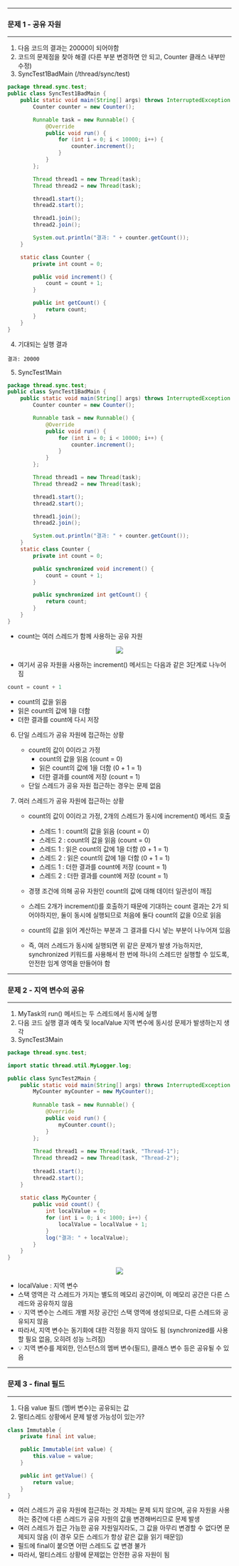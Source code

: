 -----
### 문제 1 - 공유 자원
-----
1. 다음 코드의 결과는 20000이 되어야함
2. 코드의 문제점을 찾아 해결 (다른 부분 변경하면 안 되고, Counter 클래스 내부만 수정)
3. SyncTest1BadMain (/thread/sync/test)
```java
package thread.sync.test;
public class SyncTest1BadMain {
    public static void main(String[] args) throws InterruptedException {
        Counter counter = new Counter();

        Runnable task = new Runnable() {
            @Override
            public void run() {
                for (int i = 0; i < 10000; i++) {
                    counter.increment();
                }
            }
        };

        Thread thread1 = new Thread(task);
        Thread thread2 = new Thread(task);

        thread1.start();
        thread2.start();

        thread1.join();
        thread2.join();

        System.out.println("결과: " + counter.getCount());
    }

    static class Counter {
        private int count = 0;

        public void increment() {
            count = count + 1;
        }

        public int getCount() {
            return count;
        }
    }
}
```

4. 기대되는 실행 결과
```
결과: 20000
```

5. SyncTest1Main
```java
package thread.sync.test;
public class SyncTest1BadMain {
    public static void main(String[] args) throws InterruptedException {
        Counter counter = new Counter();

        Runnable task = new Runnable() {
            @Override
            public void run() {
                for (int i = 0; i < 10000; i++) {
                    counter.increment();
                }
            }
        };

        Thread thread1 = new Thread(task);
        Thread thread2 = new Thread(task);

        thread1.start();
        thread2.start();

        thread1.join();
        thread2.join();

        System.out.println("결과: " + counter.getCount());
    }
    static class Counter {
        private int count = 0;

        public synchronized void increment() {
            count = count + 1;
        }

        public synchronized int getCount() {
            return count;
        }
    }
}
```

  - count는 여러 스레드가 함께 사용하는 공유 자원
<div align="center">
<img src="https://github.com/user-attachments/assets/645bc207-4843-40c2-bf1c-9003f7d1abba">
</div>

  - 여기서 공유 자원을 사용하는 increment() 메서드는 다음과 같은 3단계로 나누어짐
```java
count = count + 1
```
  - count의 값을 읽음
  - 읽은 count의 값에 1을 더함
  - 더한 결과를 count에 다시 저장

6. 단일 스레드가 공유 자원에 접근하는 상황
   - count의 값이 0이라고 가정
     + count의 값을 읽음 (count = 0)
     + 읽은 count의 값에 1을 더함 (0 + 1 = 1)
     + 더한 결과를 count에 저장 (count = 1)
   - 단일 스레드가 공유 자원 접근하는 경우는 문제 없음

7. 여러 스레드가 공유 자원에 접근하는 상황
   - count의 값이 0이라고 가정, 2개의 스레드가 동시에 increment() 메서드 호출
     + 스레드 1 : count의 값을 읽음 (count = 0)
     + 스레드 2 : count의 값을 읽음 (count = 0)
     + 스레드 1 : 읽은 count의 값에 1을 더함 (0 + 1 = 1)
     + 스레드 2 : 읽은 count의 값에 1을 더함 (0 + 1 = 1)
     + 스레드 1 : 더한 결과를 count에 저장 (count = 1)
     + 스레드 2 : 더한 결과를 count에 저장 (count = 1)

   - 경쟁 조건에 의해 공유 자원인 count의 값에 대해 데이터 일관성이 깨짐
   - 스레드 2개가 increment()를 호출하기 때문에 기대하는 count 결과는 2가 되어야하지만, 둘이 동시에 실행되므로 처음에 둘다 count의 값을 0으로 읽음
   - count의 값을 읽어 계산하는 부분과 그 결과를 다시 넣는 부분이 나누어져 있음
   - 즉, 여러 스레드가 동시에 실행되면 위 같은 문제가 발생 가능하지만, synchronized 키워드를 사용해서 한 번에 하나의 스레드만 실행할 수 있도록, 안전한 임계 영역을 만들어야 함

-----
### 문제 2 - 지역 변수의 공유
-----
1. MyTask의 run() 메서드는 두 스레드에서 동시에 실행
2. 다음 코드 실행 결과 예측 및 localValue 지역 변수에 동시성 문제가 발생하는지 생각
3. SyncTest3Main
```java
package thread.sync.test;

import static thread.util.MyLogger.log;

public class SyncTest2Main {
    public static void main(String[] args) throws InterruptedException {
        MyCounter myCounter = new MyCounter();
        
        Runnable task = new Runnable() {
            @Override
            public void run() {
                myCounter.count();
            }
        };
        
        Thread thread1 = new Thread(task, "Thread-1");
        Thread thread2 = new Thread(task, "Thread-2");
        
        thread1.start();
        thread2.start();
    }
    
    static class MyCounter {
        public void count() {
            int localValue = 0;
            for (int i = 0; i < 1000; i++) {
                localValue = localValue + 1;
            }
            log("결과: " + localValue);
        }
    }
}
```
<div align="center">
<img src="https://github.com/user-attachments/assets/13afe34e-0258-40c5-95e1-0d5bb277fb06">
</div>

  - localValue : 지역 변수
  - 스택 영역은 각 스레드가 가지는 별도의 메모리 공간이며, 이 메모리 공간은 다른 스레드와 공유하지 않음
  - 💡 지역 변수는 스레드 개별 저장 공간인 스택 영역에 생성되므로, 다른 스레드와 공유되지 않음
  - 따라서, 지역 변수는 동기화에 대한 걱정을 하지 않아도 됨 (synchronized를 사용할 필요 없음, 오히려 성능 느려짐)
  - 💡 지역 변수를 제외한, 인스턴스의 멤버 변수(필드), 클래스 변수 등은 공유될 수 있음

-----
### 문제 3 - final 필드
-----
1. 다음 value 필드 (멤버 변수)는 공유되는 값
2. 멀티스레드 상황에서 문제 발생 가능성이 있는가?
```java
class Immutable {
    private final int value;

    public Immutable(int value) {
        this.value = value;
    }

    public int getValue() {
        return value;
    }
}
```

  - 여러 스레드가 공유 자원에 접근하는 것 자체는 문제 되지 않으며, 공유 자원을 사용하는 중간에 다른 스레드가 공유 자원의 값을 변경해버리므로 문제 발생
  - 여러 스레드가 접근 가능한 공유 자원일지라도, 그 값을 아무리 변경할 수 없다면 문제되지 않음 (이 경우 모든 스레드가 항상 같은 값을 읽기 때문임)
  - 필드에 final이 붙으면 어떤 스레드도 값 변경 불가
  - 따라서, 멀티스레드 상황에 문제없는 안전한 공유 자원이 됨
